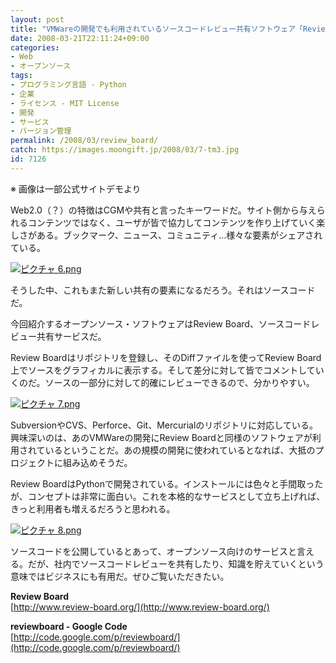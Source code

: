 ```yaml
---
layout: post
title: "VMWareの開発でも利用されているソースコードレビュー共有ソフトウェア「Review Board」"
date: 2008-03-21T22:11:24+09:00
categories:
- Web
- オープンソース
tags: 
- プログラミング言語 - Python
- 企業
- ライセンス - MIT License
- 開発
- サービス
- バージョン管理
permalink: /2008/03/review_board/
catch: https://images.moongift.jp/2008/03/7-tm3.jpg
id: 7126
---
```

※ 画像は一部公式サイトデモより   
  
Web2.0（？）の特徴はCGMや共有と言ったキーワードだ。サイト側から与えられるコンテンツではなく、ユーザが皆で協力してコンテンツを作り上げていく楽しさがある。ブックマーク、ニュース、コミュニティ…様々な要素がシェアされている。   
  
  
[![ピクチャ 6.png](https://images.moongift.jp/2008/03/6-tm.jpg)](https://images.moongift.jp/2008/03/65.jpg)  
  
そうした中、これもまた新しい共有の要素になるだろう。それはソースコードだ。   
  
今回紹介するオープンソース・ソフトウェアはReview Board、ソースコードレビュー共有サービスだ。   
  
<!--more-->  
  
Review Boardはリポジトリを登録し、そのDiffファイルを使ってReview Board上でソースをグラフィカルに表示する。そして差分に対して皆でコメントしていくのだ。ソースの一部分に対して的確にレビューできるので、分かりやすい。   
  
  
[![ピクチャ 7.png](https://images.moongift.jp/2008/03/7-tm3.jpg)](https://images.moongift.jp/2008/03/77.jpg)  
  
SubversionやCVS、Perforce、Git、Mercurialのリポジトリに対応している。興味深いのは、あのVMWareの開発にReview Boardと同様のソフトウェアが利用されているということだ。あの規模の開発に使われているとなれば、大抵のプロジェクトに組み込めそうだ。   
  
Review BoardはPythonで開発されている。インストールには色々と手間取ったが、コンセプトは非常に面白い。これを本格的なサービスとして立ち上げれば、きっと利用者も増えるだろうと思われる。   
  
  
[![ピクチャ 8.png](https://images.moongift.jp/2008/03/8-tm1.jpg)](https://images.moongift.jp/2008/03/85.jpg)  
  
ソースコードを公開しているとあって、オープンソース向けのサービスと言える。だが、社内でソースコードレビューを共有したり、知識を貯えていくという意味ではビジネスにも有用だ。ぜひご覧いただきたい。   
  
**Review Board**  
[http://www.review-board.org/](http://www.review-board.org/)  
  
**reviewboard - Google Code**  
[http://code.google.com/p/reviewboard/](http://code.google.com/p/reviewboard/)

